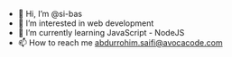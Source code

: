 - 👋 Hi, I’m @si-bas
- 👀 I’m interested in web development
- 🌱 I’m currently learning JavaScript - NodeJS
- 📫 How to reach me abdurrohim.saifi@avocacode.com

<!---
si-bas/si-bas is a ✨ special ✨ repository because its `README.md` (this file) appears on your GitHub profile.
You can click the Preview link to take a look at your changes.
--->
